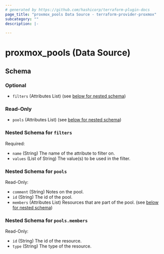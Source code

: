 ```yaml
---
# generated by https://github.com/hashicorp/terraform-plugin-docs
page_title: "proxmox_pools Data Source - terraform-provider-proxmox"
subcategory: ""
description: |-
  
---
```


# proxmox_pools (Data Source)





<!-- schema generated by tfplugindocs -->
## Schema

### Optional

- `filters` (Attributes List) (see [below for nested schema](#nestedatt--filters))

### Read-Only

- `pools` (Attributes List) (see [below for nested schema](#nestedatt--pools))

<a id="nestedatt--filters"></a>
### Nested Schema for `filters`

Required:

- `name` (String) The name of the attribute to filter on.
- `values` (List of String) The value(s) to be used in the filter.


<a id="nestedatt--pools"></a>
### Nested Schema for `pools`

Read-Only:

- `comment` (String) Notes on the pool.
- `id` (String) The id of the pool.
- `members` (Attributes List) Resources that are part of the pool. (see [below for nested schema](#nestedatt--pools--members))

<a id="nestedatt--pools--members"></a>
### Nested Schema for `pools.members`

Read-Only:

- `id` (String) The id of the resource.
- `type` (String) The type of the resource.


